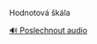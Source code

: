 
Hodnotová škála

[🔊 Poslechnout audio](/data/7-paragraphs/audio/chapter_26/para_003-Hodnotov-kla.mp3)
